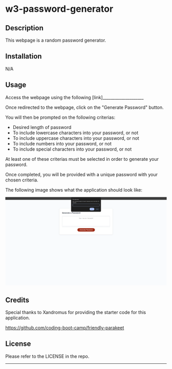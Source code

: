 # w3-password-generator

## Description

This webpage is a random password generator. 


## Installation

N/A


## Usage

Access the webpage using the following [link]____________________

Once redirected to the webpage, click on the "Generate Password" button.

You will then be prompted on the following criterias:

* Desired length of password
* To include lowercase characters into your password, or not
* To include uppercase characters into your password, or not
* To include numbers into your password, or not
* To include special characters into your password, or not

At least one of these criterias must be selected in order to generate your password.

Once completed, you will be provided with a unique password with your chosen criteria.


The following image shows what the application should look like:

![screenshot of password generator website](assets/screenshot.PNG)


## Credits

Special thanks to Xandromus for providing the starter code for this application.

https://github.com/coding-boot-camp/friendly-parakeet


## License

Please refer to the LICENSE in the repo.

---